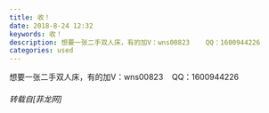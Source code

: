 ```yaml
---
title: 收！
date: 2018-8-24 12:32
keywords: 收！
description: 想要一张二手双人床，有的加V：wns00823    QQ：1600944226
categories: used
---
```

<td class="t_f" id="postmessage_1682764">

想要一张二手双人床，有的加V：wns00823    QQ：1600944226</td>
###### 转载自[菲龙网]